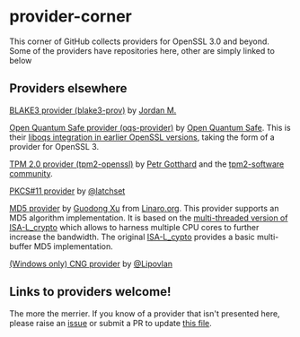 <!--
SPDX-License-Identifier: CC0-1.0
-->

# provider-corner

This corner of GitHub collects providers for OpenSSL 3.0 and beyond.
Some of the providers have repositories here, other are simply linked to below

## Providers elsewhere

[BLAKE3 provider (blake3-prov)](https://github.com/J-Montgomery/blake3-prov) by 
[Jordan M.](https://github.com/J-Montgomery)

[Open Quantum Safe provider (oqs-provider)](https://github.com/open-quantum-safe/oqs-provider) by [Open Quantum Safe](https://github.com/open-quantum-safe).
This is their [liboqs integration in earlier OpenSSL versions](https://github.com/open-quantum-safe/openssl), taking the form of a provider for OpenSSL 3.

[TPM 2.0 provider (tpm2-openssl)](https://github.com/tpm2-software/tpm2-openssl) by [Petr Gotthard](https://github.com/gotthardp) and the [tpm2-software community](https://tpm2-software.github.io/).

[PKCS#11 provider](https://github.com/latchset/pkcs11-provider) by [\@latchset](https://latchset.github.io/)

[MD5 provider](https://github.com/docularxu/md5_mb_provider/tree/working_ossl_3.0_provider) by [Guodong Xu](https://www.linkedin.com/in/docularxu) from [Linaro.org](https://www.linaro.org/). This provider supports an MD5 algorithm implementation. It is based on the [multi-threaded version of ISA-L_crypto](https://github.com/docularxu/isa-l_crypto/tree/working_md5_multi_threads) which allows to harness multiple CPU cores to further increase the bandwidth. The original [ISA-L_cypto](https://github.com/intel/isa-l_crypto) provides a basic multi-buffer MD5 implementation.

[(Windows only) CNG provider](https://github.com/Lipovlan/cng-openssl-provider) by [\@Lipovlan](https://github.com/Lipovlan)

## Links to providers welcome!

The more the merrier.  If you know of a provider that isn't presented
here, please raise an [issue] or submit a PR to update [this file].

[issue]: https://github.com/provider-corner/.github/issues/new
[this file]: https://github.com/provider-corner/.github/blob/main/profile/README.md
